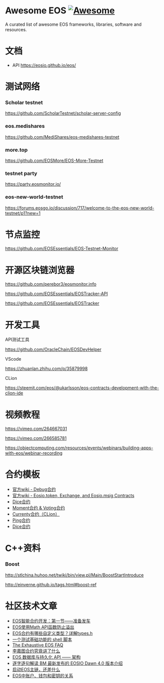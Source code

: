 # Awesome EOS [![Awesome](https://cdn.rawgit.com/sindresorhus/awesome/d7305f38d29fed78fa85652e3a63e154dd8e8829/media/badge.svg)](https://github.com/sindresorhus/awesome)

A curated list of awesome EOS frameworks, libraries, software and resources.

# 文档

- API
https://eosio.github.io/eos/

# 测试网络

### Scholar testnet
https://github.com/ScholarTestnet/scholar-server-config

### eos.medishares
https://github.com/MediShares/eos-medishares-testnet

### more.top
https://github.com/EOSMore/EOS-More-Testnet

### testnet party
https://party.eosmonitor.io/

### eos-new-world-testnet
https://forums.eosgo.io/discussion/717/welcome-to-the-eos-new-world-testnet/p1?new=1

# 节点监控

https://github.com/EOSEssentials/EOS-Testnet-Monitor

# 开源区块链浏览器

https://github.com/perebor3/eosmonitor.info

https://github.com/EOSEssentials/EOSTracker-API

https://github.com/EOSEssentials/EOSTracker

# 开发工具

API测试工具

https://github.com/OracleChain/EOSDevHelper

VScode

https://zhuanlan.zhihu.com/p/35879998

CLion

https://steemit.com/eos/@ukarlsson/eos-contracts-development-with-the-clion-ide

# 视频教程

https://vimeo.com/264667031

https://vimeo.com/266585781

https://objectcomputing.com/resources/events/webinars/building-apps-with-eos/webinar-recording

# 合约模板

* [官方wiki - Debug合约](https://github.com/EOSIO/eos/wiki/Smart%20Contract#8-debugging-smart-contract)
* [官方wiki - Eosio.token, Exchange, and Eosio.msig Contracts](https://github.com/EOSIO/eos/wiki/Tutorial-eosio-token-Contract)
* [Dice合约](https://zhuanlan.zhihu.com/p/35882764)
* [Moment合约 & Voting合约](https://github.com/EOSMore/eos-contracts)
* [Currenty合约（CLion）](https://github.com/ukarlsson/eos-clion-example)
* [Ping合约](https://github.com/tylerdiaz/ping-eos)
* [Dice合约](https://eosfans.io/topics/326)

# C++资料

### Boost

http://stlchina.huhoo.net/twiki/bin/view.pl/Main/BoostStartIntroduce

http://einverne.github.io/tags.html#boost-ref

# 社区技术文章

* [EOS智能合约开发：第一节——准备发车](https://mp.weixin.qq.com/s/TanoyabJ18gAXnEy_wrClg)
* [EOS使用Math API函数防止溢出](https://mp.weixin.qq.com/s/GTwlcU8FWmDWRcfqm5o6tw)
* [EOS合约有哪些自定义类型？详解types.h](https://bihu.com/article/277651)
* [一个测试基础功能的 shell 脚本](https://bihu.com/article/277353)
* [The Exhaustive EOS FAQ](https://www.reddit.com/r/eos/comments/88585f/the_exhaustive_eos_faq/)
* [李嘉图合约究竟讲了什么](https://mp.weixin.qq.com/s/b_GdQSBE7JAXume8hqr6Qg)
* [EOS 数据库与持久化 API —— 架构](https://mp.weixin.qq.com/s/t79zDa5zUt50vnT6fnYi7Q)
* [逐字逐句解读 BM 最新发布的 EOSIO Dawn 4.0 版本介绍](https://forums.eosgo.io/discussion/830/%E9%80%90%E5%AD%97%E9%80%90%E5%8F%A5%E8%A7%A3%E8%AF%BB-bm-%E6%9C%80%E6%96%B0%E5%8F%91%E5%B8%83%E7%9A%84-eosio-dawn-4-0-%E7%89%88%E6%9C%AC%E4%BB%8B%E7%BB%8D#latest)
* [启动EOS主链，还差什么](https://forums.eosgo.io/discussion/876/%E5%90%AF%E5%8A%A8eos%E4%B8%BB%E9%93%BE-%E8%BF%98%E5%B7%AE%E4%BB%80%E4%B9%88)
* [EOS中账户、钱包和密钥的关系](http://blog.eosdata.io/index.php/2018/05/07/eos-zhong-zhang-hu-qian-bao-he-mi-yao-de-guan-xi/)

